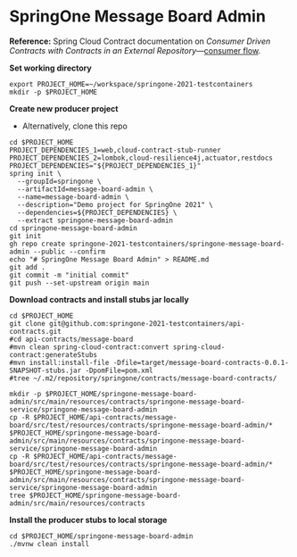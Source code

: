 # SpringOne Message Board Admin

**Reference:**
Spring Cloud Contract documentation on _Consumer Driven Contracts with Contracts in an External Repository_—[consumer flow](https://cloud.spring.io/spring-cloud-contract/reference/html/using.html#flows-cdc-contracts-external-consumer).

**Set working directory**
```shell
export PROJECT_HOME=~/workspace/springone-2021-testcontainers
mkdir -p $PROJECT_HOME
```

**Create new producer project**
- Alternatively, clone this repo
```shell
cd $PROJECT_HOME
PROJECT_DEPENDENCIES_1=web,cloud-contract-stub-runner
PROJECT_DEPENDENCIES_2=lombok,cloud-resilience4j,actuator,restdocs
PROJECT_DEPENDENCIES="${PROJECT_DEPENDENCIES_1}"
spring init \
  --groupId=springone \
  --artifactId=message-board-admin \
  --name=message-board-admin \
  --description="Demo project for SpringOne 2021" \
  --dependencies=${PROJECT_DEPENDENCIES} \
  --extract springone-message-board-admin
cd springone-message-board-admin
git init
gh repo create springone-2021-testcontainers/springone-message-board-admin --public --confirm
echo "# SpringOne Message Board Admin" > README.md
git add .
git commit -m "initial commit"
git push --set-upstream origin main
```

**Download contracts and install stubs jar locally**
```shell
cd $PROJECT_HOME
git clone git@github.com:springone-2021-testcontainers/api-contracts.git
#cd api-contracts/message-board
#mvn clean spring-cloud-contract:convert spring-cloud-contract:generateStubs
#mvn install:install-file -Dfile=target/message-board-contracts-0.0.1-SNAPSHOT-stubs.jar -DpomFile=pom.xml
#tree ~/.m2/repository/springone/contracts/message-board-contracts/

mkdir -p $PROJECT_HOME/springone-message-board-admin/src/main/resources/contracts/springone-message-board-service/springone-message-board-admin
cp -R $PROJECT_HOME/api-contracts/message-board/src/test/resources/contracts/springone-message-board-admin/* $PROJECT_HOME/springone-message-board-admin/src/main/resources/contracts/springone-message-board-service/springone-message-board-admin
cp -R $PROJECT_HOME/api-contracts/message-board/src/test/resources/contracts/springone-message-board-admin/* $PROJECT_HOME/springone-message-board-admin/src/main/resources/contracts/springone-message-board-service/springone-message-board-admin
tree $PROJECT_HOME/springone-message-board-admin/src/main/resources/contracts
```

**Install the producer stubs to local storage**
```shell
cd $PROJECT_HOME/springone-message-board-admin
./mvnw clean install
```